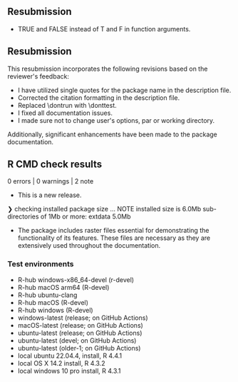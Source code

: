 ## Resubmission

* TRUE and FALSE instead of T and F in function arguments.

## Resubmission

This resubmission incorporates the following revisions based on the reviewer's feedback:

* I have utilized single quotes for the package name in the description file.
* Corrected the citation formatting in the description file. 
* Replaced \dontrun with \donttest.
* I fixed all documentation issues.
* I made sure not to change user's options, par or working directory.

Additionally, significant enhancements have been made to the package documentation.

## R CMD check results

0 errors | 0 warnings | 2 note

* This is a new release.

❯ checking installed package size ... NOTE
    installed size is  6.0Mb
    sub-directories of 1Mb or more:
      extdata   5.0Mb
      
* The package includes raster files essential for demonstrating the 
  functionality of its features. These files are necessary as they are 
  extensively used throughout the documentation.
  
### Test environments

- R-hub windows-x86_64-devel (r-devel)
- R-hub  macOS arm64 (R-devel)
- R-hub ubuntu-clang
- R-hub  macOS (R-devel)
- R-hub  windows (R-devel)
- windows-latest (release; on GitHub Actions)
- macOS-latest (release; on GitHub Actions)
- ubuntu-latest (release; on GitHub Actions)
- ubuntu-latest (devel; on GitHub Actions)
- ubuntu-latest (older-1; on GitHub Actions)
- local ubuntu 22.04.4, install, R 4.4.1
- local OS X 14.2 install, R 4.3.2
- local windows 10 pro install, R 4.3.1
